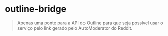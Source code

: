 # outline-bridge  
> Apenas uma ponte para a API do Outline para que seja possível usar o serviço pelo link gerado pelo AutoModerator do Reddit.
